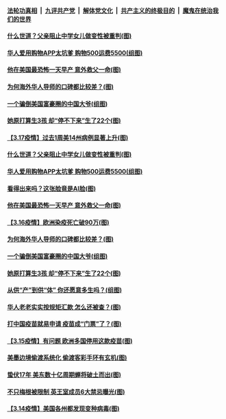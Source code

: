 

####  [法轮功真相](../../../../basic/blob/master/README.md?t=03181003) &nbsp;|&nbsp; [九评共产党](../../../../9ping.md/blob/master/README.md?t=03181003) &nbsp;|&nbsp; [解体党文化](../../../../jtdwh.md/blob/master/README.md?t=03181003)  &nbsp;|&nbsp; [共产主义的终极目的](../../../../gczydzjmd.md/blob/master/README.md?t=03181003) &nbsp;|&nbsp; [魔鬼在统治我们的世界](../../../../mgztzwmdsj.md/blob/master/README.md?t=03181003) 

#### [什么世道？父亲阻止中学女儿做变性被重判(图)](../pages/p3/965860.md?t=03181003) 

#### [华人爱用购物APP太坑爹 购物500运费5500(组图)](../pages/p3/965769.md?t=03181003) 

#### [他在美国最恐怖一天早产 意外救父一命(图)](../pages/p3/965792.md?t=03181003) 

#### [为何海外华人导师的口碑都比较差？(图)](../pages/p3/965757.md?t=03181003) 

#### [一个骗倒美国富豪圈的中国大爷(组图)](../pages/p3/965738.md?t=03181003) 

#### [她原打算生3孩 却“停不下来”生了22个(图)](../pages/p3/965736.md?t=03181003) 


#### [【3.17疫情】过去1周美14州病例显著上升(图)](../pages/p3/965884.md?t=03181003) 

#### [什么世道？父亲阻止中学女儿做变性被重判(图)](../pages/p3/965860.md?t=03181003) 

#### [华人爱用购物APP太坑爹 购物500运费5500(组图)](../pages/p3/965769.md?t=03181003) 

#### [看得出来吗？这张脸竟是AI脸(图)](../pages/p3/965851.md?t=03181003) 

#### [他在美国最恐怖一天早产 意外救父一命(图)](../pages/p3/965792.md?t=03181003) 

#### [【3.16疫情】欧洲染疫死亡破90万(图)](../pages/p3/965777.md?t=03181003) 

#### [为何海外华人导师的口碑都比较差？(图)](../pages/p3/965757.md?t=03181003) 

#### [一个骗倒美国富豪圈的中国大爷(组图)](../pages/p3/965738.md?t=03181003) 

#### [她原打算生3孩 却“停不下来”生了22个(图)](../pages/p3/965736.md?t=03181003) 

#### [从供“产”到供“体” 你还愿意多生吗？(组图)](../pages/p3/965685.md?t=03181003) 

#### [华人老老实实按规矩汇款 怎么还被查？(图)](../pages/p3/965666.md?t=03181003) 

#### [打中国疫苗就易申请 疫苗成“门票”了？(图)](../pages/p3/965662.md?t=03181003) 

#### [【3.15疫情】有问题 欧洲多国停用这款疫苗(图)](../pages/p3/965661.md?t=03181003) 

#### [美墨边境偷渡系统化 偷渡客彩手环有玄机(图)](../pages/p3/965652.md?t=03181003) 

#### [蛰伏17年 美东数十亿周期蝉将破土而出(图)](../pages/p3/965649.md?t=03181003) 


#### [不只梅根被限制 英王室成员6大禁忌曝光(图)](../pages/p3/965585.md?t=03181003) 


#### [【3.14疫情】美国各州都发现变种病毒(图)](../pages/p3/965577.md?t=03181003) 

